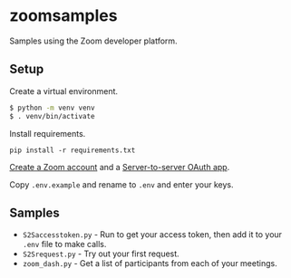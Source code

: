 # zoomsamples
Samples using the Zoom developer platform.

## Setup

Create a virtual environment.

```bash
$ python -m venv venv
$ . venv/bin/activate
```

Install requirements.

```
pip install -r requirements.txt
```

[Create a Zoom account](https://marketplace.zoom.us/) and a [Server-to-server OAuth app](https://developers.zoom.us/docs/internal-apps/).

Copy `.env.example` and rename to `.env` and enter your keys.

## Samples

* `S2Saccesstoken.py` - Run to get your access token, then add it to your `.env` file to make calls.
* `S2Srequest.py` - Try out your first request.
* `zoom_dash.py` - Get a list of participants from each of your meetings.
